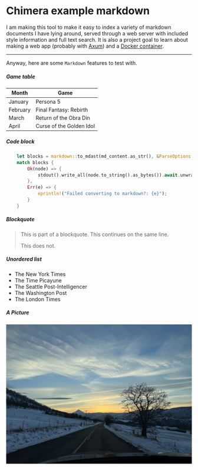 # Chimera example markdown

I am making this tool to make it easy to index a variety of markdown documents I have
lying around, served through a web server with included style information and full
text search. It is also a project goal to learn about making a web app (probably with
[Axum](https://github.com/tokio-rs/axum)) and a [Docker container](https://www.docker.com/).

-----------------

Anyway, here are some `Markdown` features to test with.

##### Game table

| Month    | Game                     |
| -------- | ----------------------   |
| January  | Persona 5                |
| February | Final Fantasy: Rebirth   |
| March    | Return of the Obra Din   |
| April    | Curse of the Golden Idol |


##### Code block

```rust
    let blocks = markdown::to_mdast(md_content.as_str(), &ParseOptions::default());
    match blocks {
        Ok(node) => {
            stdout().write_all(node.to_string().as_bytes()).await.unwrap();
        },
        Err(e) => {
            eprintln!("Failed converting to markdown?: {e}");
        }
    }
```

##### Blockquote

> This is part of a blockquote.
> This continues on the same line.
>
> This does not.

##### Unordered list

* The New York Times
* The Time Picayune
* The Seattle Post-Intelligencer
* The Washington Post
* The London Times

##### A Picture

![sky-box](documentation-img-1.jpg)
